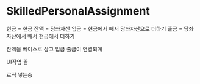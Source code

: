 # SkilledPersonalAssignment

현금 = 현금
잔액 = 당좌자산
입금 = 현금에서 빼서 당좌자산으로 더하기
출금 = 당좌자산에서 빼서 현금에서 더하기


잔액을 베이스로 삼고 입금 출금이 연결되게

UI작업 끝

로직 넣는중
